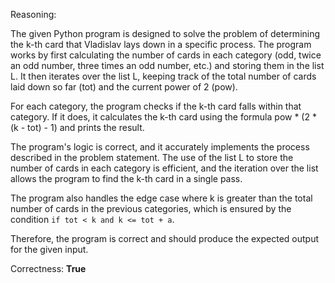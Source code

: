 Reasoning:

The given Python program is designed to solve the problem of determining the k-th card that Vladislav lays down in a specific process. The program works by first calculating the number of cards in each category (odd, twice an odd number, three times an odd number, etc.) and storing them in the list L. It then iterates over the list L, keeping track of the total number of cards laid down so far (tot) and the current power of 2 (pow).

For each category, the program checks if the k-th card falls within that category. If it does, it calculates the k-th card using the formula pow * (2 * (k - tot) - 1) and prints the result.

The program's logic is correct, and it accurately implements the process described in the problem statement. The use of the list L to store the number of cards in each category is efficient, and the iteration over the list allows the program to find the k-th card in a single pass.

The program also handles the edge case where k is greater than the total number of cards in the previous categories, which is ensured by the condition `if tot < k and k <= tot + a`.

Therefore, the program is correct and should produce the expected output for the given input.

Correctness: **True**